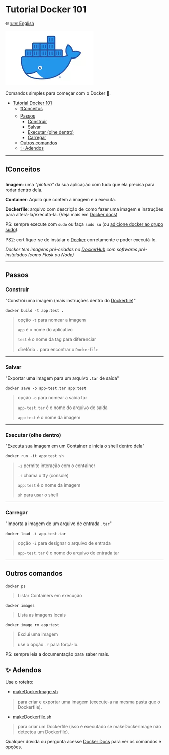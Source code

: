# Tutorial Docker 101

🌐 [🇺🇲 English](README.en.md)

![Docker](./assets/docker.webp)

Comandos simples para começar com o Docker 🐋.

- [Tutorial Docker 101](#tutorial-docker-101)
  - [❗Conceitos](#conceitos)
  - [Passos](#passos)
    - [Construir](#construir)
    - [Salvar](#salvar)
    - [Executar (olhe dentro)](#executar-olhe-dentro)
    - [Carregar](#carregar)
  - [Outros comandos](#outros-comandos)
  - [✨ Adendos](#-adendos)

---

## ❗Conceitos

**Imagem**: uma *"pintura"* da sua aplicação com tudo que ela precisa para rodar dentro dela.

**Container**: Aquilo que contém a imagem e a executa.

**Dockerfile**: arquivo com descrição de como fazer uma imagem e instruções para alterá-la/executá-la. (Veja mais em [Docker docs](https://docs.docker.com/engine/reference/builder/#format))

PS: sempre execute com `sudo` ou faça `sudo su` (ou [adicione docker ao grupo sudo](https://docs.docker.com/engine/install/linux-postinstall/)).

PS2: certifique-se de instalar o [Docker](https://docs.docker.com/) corretamente e poder executá-lo.

*Docker tem imagens pré-criadas no [DockerHub](https://hub.docker.com/) com softwares pré-instalados (como Flask ou Node)*

---

## Passos

### Construir

"Constrói uma imagem (mais instruções dentro do [Dockerfile](Dockerfile))"

`docker build -t app:test .`
> opção `-t` para nomear a imagem
>
> `app` é o nome do aplicativo
>
> `test` é o nome da tag para diferenciar
>
> diretório `.` para encontrar o `Dockerfile`
---

### Salvar

"Exportar uma imagem para um arquivo `.tar` de saída"

`docker save -o app-test.tar app:test`
> opção `-o` para nomear a saída tar
>
> `app-test.tar` é o nome do arquivo de saída
>
> `app:test` é o nome da imagem
---

### Executar (olhe dentro)

"Executa sua imagem em um Container e inicia o shell dentro dela"

`docker run -it app:test sh`
> `-i` permite interação com o container
>
> `-t` chama o tty (console)
>
> `app:test` é o nome da imagem
>
> `sh` para usar o shell
---

### Carregar

"Importa a imagem de um arquivo de entrada `.tar`"

`docker load -i app-test.tar`
> opção `-i` para designar o arquivo de entrada
>
> `app-test.tar` é o nome do arquivo de entrada tar
---

## Outros comandos

`docker ps`
> Listar Containers em execução

`docker images`
> Lista as imagens locais

`docker image rm app:test`
> Exclui uma imagem
>
> use o opção `-f` para forçá-lo.

PS: sempre leia a documentação para saber mais.

## ✨ Adendos

Use o roteiro:

- [makeDockerImage.sh](./makeDockerImage.sh)

> para criar e exportar uma imagem (execute-a na mesma pasta que o Dockerfile).

- [makeDockerfile.sh](./makeDockerfile.sh)

> para criar um Dockerfile (isso é executado se makeDockerImage não detectou um Dockerfile).

Qualquer dúvida ou pergunta acesse [Docker Docs](https://docs.docker.com/) para ver os comandos e opções.

